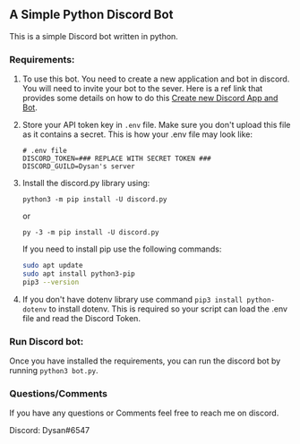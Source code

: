 ## A Simple Python Discord Bot
This is a simple Discord bot written in python.

### Requirements:

1. To use this bot. You need to create a new application and bot in discord. You will need to invite your bot to the sever. Here is a ref link that provides some details on how to do this [Create new Discord App and Bot](https://www.freecodecamp.org/news/create-a-discord-bot-with-python/). 

2. Store your API token key in `.env` file. Make sure you don't upload this file as it contains a secret. This is how your .env file may look like:

    ```
    # .env file
    DISCORD_TOKEN=### REPLACE WITH SECRET TOKEN ###
    DISCORD_GUILD=Dysan's server
    ```

3. Install the discord.py library using:

    `python3 -m pip install -U discord.py`

    or

    `py -3 -m pip install -U discord.py`

    If you need to install pip use the following commands:

    ``` bash
    sudo apt update
    sudo apt install python3-pip
    pip3 --version
    ```
4. If you don't have dotenv library use command `pip3 install python-dotenv` to install dotenv. This is required so your script can load the .env file and read the Discord Token.
 

### Run Discord bot:
Once you have installed the requirements, you can run the discord bot by running `python3 bot.py`.

### Questions/Comments
If you have any questions or Comments feel free to reach me on discord.

Discord: Dysan#6547